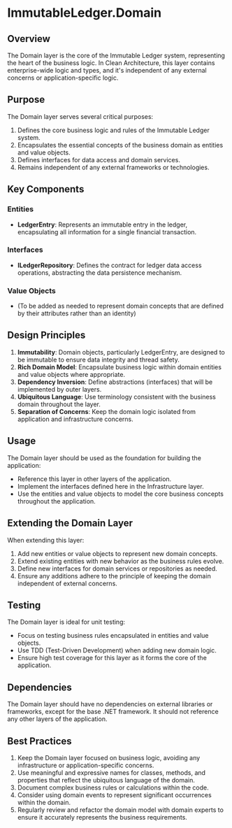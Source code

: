 # ImmutableLedger.Domain

## Overview

The Domain layer is the core of the Immutable Ledger system, representing the heart of the business logic. In Clean Architecture, this layer contains enterprise-wide logic and types, and it's independent of any external concerns or application-specific logic.

## Purpose

The Domain layer serves several critical purposes:

1. Defines the core business logic and rules of the Immutable Ledger system.
2. Encapsulates the essential concepts of the business domain as entities and value objects.
3. Defines interfaces for data access and domain services.
4. Remains independent of any external frameworks or technologies.

## Key Components

### Entities

- **LedgerEntry**: Represents an immutable entry in the ledger, encapsulating all information for a single financial transaction.

### Interfaces

- **ILedgerRepository**: Defines the contract for ledger data access operations, abstracting the data persistence mechanism.

### Value Objects

- (To be added as needed to represent domain concepts that are defined by their attributes rather than an identity)

## Design Principles

1. **Immutability**: Domain objects, particularly LedgerEntry, are designed to be immutable to ensure data integrity and thread safety.
2. **Rich Domain Model**: Encapsulate business logic within domain entities and value objects where appropriate.
3. **Dependency Inversion**: Define abstractions (interfaces) that will be implemented by outer layers.
4. **Ubiquitous Language**: Use terminology consistent with the business domain throughout the layer.
5. **Separation of Concerns**: Keep the domain logic isolated from application and infrastructure concerns.

## Usage

The Domain layer should be used as the foundation for building the application:

- Reference this layer in other layers of the application.
- Implement the interfaces defined here in the Infrastructure layer.
- Use the entities and value objects to model the core business concepts throughout the application.

## Extending the Domain Layer

When extending this layer:

1. Add new entities or value objects to represent new domain concepts.
2. Extend existing entities with new behavior as the business rules evolve.
3. Define new interfaces for domain services or repositories as needed.
4. Ensure any additions adhere to the principle of keeping the domain independent of external concerns.

## Testing

The Domain layer is ideal for unit testing:

- Focus on testing business rules encapsulated in entities and value objects.
- Use TDD (Test-Driven Development) when adding new domain logic.
- Ensure high test coverage for this layer as it forms the core of the application.

## Dependencies

The Domain layer should have no dependencies on external libraries or frameworks, except for the base .NET framework. It should not reference any other layers of the application.

## Best Practices

1. Keep the Domain layer focused on business logic, avoiding any infrastructure or application-specific concerns.
2. Use meaningful and expressive names for classes, methods, and properties that reflect the ubiquitous language of the domain.
3. Document complex business rules or calculations within the code.
4. Consider using domain events to represent significant occurrences within the domain.
5. Regularly review and refactor the domain model with domain experts to ensure it accurately represents the business requirements.